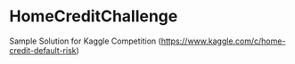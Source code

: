 # HomeCreditChallenge
Sample Solution for Kaggle Competition (https://www.kaggle.com/c/home-credit-default-risk)
